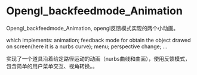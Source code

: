 # Opengl_backfeedmode_Animation
Opengl_backfeedmode_Animation, opengl反馈模式实现的两个小动画。

which implements:
animation;
feedback mode for obtain the object drawed on screen(here it is a nurbs curve);
menu;
perspective change;
...

实现了一个道具沿着给定路径运动的动画（nurbs曲线和曲面），使用反馈模式，包含简单的用户菜单交互、视角转换。。
